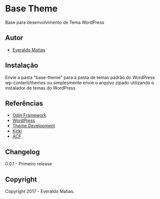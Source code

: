 # Base Theme #

Base para desenvolvimento de Tema WordPress

## Autor ##

* [Everaldo Matias](https://everaldomatias.github.io/)

## Instalação ##

Envie a pasta "base-theme" para a pasta de temas padrão do WordPress wp-content/themes ou simplesmente envie o arquivo zipado utilizando o instalador de temas do WordPress.

## Referências ##

* [Odin Framework](http://wpod.in/)
* [WordPress](https://br.wordpress.org/)
* [Theme Development](https://codex.wordpress.org/Theme_Development)
* [Kirki](https://wordpress.org/plugins/kirki/)
* [ACF](https://wordpress.org/plugins/advanced-custom-fields/)

## Changelog ##

0.0.1 - Primeiro release

## Copyright ##

Copyright 2017 - Everaldo Matias.